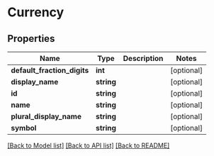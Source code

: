 # Currency

## Properties
Name | Type | Description | Notes
------------ | ------------- | ------------- | -------------
**default_fraction_digits** | **int** |  | [optional] 
**display_name** | **string** |  | [optional] 
**id** | **string** |  | [optional] 
**name** | **string** |  | [optional] 
**plural_display_name** | **string** |  | [optional] 
**symbol** | **string** |  | [optional] 

[[Back to Model list]](../README.md#documentation-for-models) [[Back to API list]](../README.md#documentation-for-api-endpoints) [[Back to README]](../README.md)


